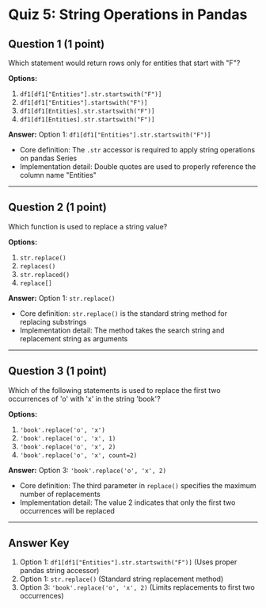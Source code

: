 # Quiz 5: String Operations in Pandas

## Question 1 (1 point)
Which statement would return rows only for entities that start with "F"?

**Options:**
1. `df1[df1["Entities"].str.startswith("F")]`
2. `df1[df1["Entities"].startswith("F")]`
3. `df1[df1[Entities].str.startswith("F")]`
4. `df1[df1[Entities].str.startswith("F")]`

**Answer:** Option 1: `df1[df1["Entities"].str.startswith("F")]`
- Core definition: The `.str` accessor is required to apply string operations on pandas Series
- Implementation detail: Double quotes are used to properly reference the column name "Entities"

---

## Question 2 (1 point)
Which function is used to replace a string value?

**Options:**
1. `str.replace()`
2. `replaces()`
3. `str.replaced()`
4. `replace[]`

**Answer:** Option 1: `str.replace()`
- Core definition: `str.replace()` is the standard string method for replacing substrings
- Implementation detail: The method takes the search string and replacement string as arguments

---

## Question 3 (1 point)
Which of the following statements is used to replace the first two occurrences of 'o' with 'x' in the string 'book'?

**Options:**
1. `'book'.replace('o', 'x')`
2. `'book'.replace('o', 'x', 1)`
3. `'book'.replace('o', 'x', 2)`
4. `'book'.replace('o', 'x', count=2)`

**Answer:** Option 3: `'book'.replace('o', 'x', 2)`
- Core definition: The third parameter in `replace()` specifies the maximum number of replacements
- Implementation detail: The value 2 indicates that only the first two occurrences will be replaced

---

## Answer Key
1. Option 1: `df1[df1["Entities"].str.startswith("F")]` (Uses proper pandas string accessor)
2. Option 1: `str.replace()` (Standard string replacement method)
3. Option 3: `'book'.replace('o', 'x', 2)` (Limits replacements to first two occurrences)